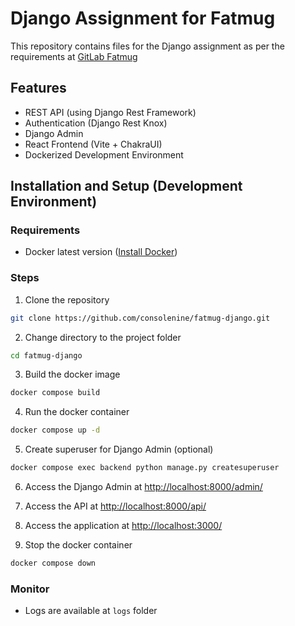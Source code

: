 # Django Assignment for Fatmug

This repository contains files for the Django assignment as per the requirements at [GitLab Fatmug](https://gitlab.fatmug.co.in/fatmug-public/django-assignment/-/tree/main?ref_type=heads)

## Features

- REST API (using Django Rest Framework)
- Authentication (Django Rest Knox)
- Django Admin
- React Frontend (Vite + ChakraUI)
- Dockerized Development Environment

## Installation and Setup (Development Environment)

### Requirements

- Docker latest version ([Install Docker](https://docs.docker.com/get-docker/))

### Steps

1. Clone the repository
```bash
git clone https://github.com/consolenine/fatmug-django.git
```

2. Change directory to the project folder
```bash
cd fatmug-django
```

3. Build the docker image
```bash
docker compose build
```

4. Run the docker container
```bash
docker compose up -d
```

5. Create superuser for Django Admin (optional)
```bash
docker compose exec backend python manage.py createsuperuser
```

6. Access the Django Admin at [http://localhost:8000/admin/](http://localhost:8000/admin/)

7. Access the API at [http://localhost:8000/api/](http://localhost:8000/api/)

8. Access the application at [http://localhost:3000/](http://localhost:3000/)

9. Stop the docker container
```bash
docker compose down
```

### Monitor

- Logs are available at `logs` folder